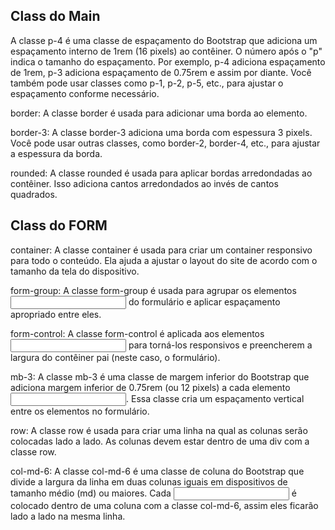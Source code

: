 ## Class do Main
A classe p-4 é uma classe de espaçamento do Bootstrap que adiciona um espaçamento interno de 1rem (16 pixels) ao contêiner. O número após o "p" indica o tamanho do espaçamento. Por exemplo, p-4 adiciona espaçamento de 1rem, p-3 adiciona espaçamento de 0.75rem e assim por diante. Você também pode usar classes como p-1, p-2, p-5, etc., para ajustar o espaçamento conforme necessário.

border: A classe border é usada para adicionar uma borda ao elemento.

border-3: A classe border-3 adiciona uma borda com espessura 3 pixels. Você pode usar outras classes, como border-2, border-4, etc., para ajustar a espessura da borda.

rounded: A classe rounded é usada para aplicar bordas arredondadas ao contêiner. Isso adiciona cantos arredondados ao invés de cantos quadrados.

## Class do FORM
container: A classe container é usada para criar um container responsivo para todo o conteúdo. Ela ajuda a ajustar o layout do site de acordo com o tamanho da tela do dispositivo.

form-group: A classe form-group é usada para agrupar os elementos <input> do formulário e aplicar espaçamento apropriado entre eles.

form-control: A classe form-control é aplicada aos elementos <input> para torná-los responsivos e preencherem a largura do contêiner pai (neste caso, o formulário).

mb-3: A classe mb-3 é uma classe de margem inferior do Bootstrap que adiciona margem inferior de 0.75rem (ou 12 pixels) a cada elemento <input>. Essa classe cria um espaçamento vertical entre os elementos no formulário.

row: A classe row é usada para criar uma linha na qual as colunas serão colocadas lado a lado. As colunas devem estar dentro de uma div com a classe row.

col-md-6: A classe col-md-6 é uma classe de coluna do Bootstrap que divide a largura da linha em duas colunas iguais em dispositivos de tamanho médio (md) ou maiores. Cada <input> é colocado dentro de uma coluna com a classe col-md-6, assim eles ficarão lado a lado na mesma linha.